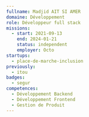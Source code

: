 ```yaml
---
fullname: Madjid AIT SI AMER
domaine: Développement
role: Développeur full stack
missions:
  - start: 2021-09-13
    end: 2024-01-21
    status: independent
    employer: Octo
startups:
  - place-de-marche-inclusion
previously:
  - itou
badges:
  - segur
competences:
  - Développement Backend
  - Développement Frontend
  - Gestion de Produit
---
```

